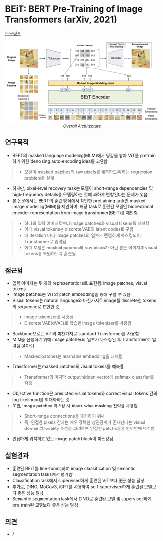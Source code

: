 # BEiT: BERT Pre-Training of Image Transformers (arXiv, 2021)

[논문링크](https://arxiv.org/abs/2106.08254)

<p align="center">
    <img width="600" alt='fig1' src="./img/05_10_01.png?raw=true"></br>
    <em><font size=2>Overall Architecture</font></em>
</p>

## 연구목적
- BERT의 masked language modeling(MLM)에서 영감을 받아 ViT를 pretrain하기 위한 denoising auto-encoding idea를 고안함
> - 모델이 masked patches의 raw pixels를 예측하도록 하는 regression problem을 설계
- 하지만, pixel-level recovery task는 모델이 short-range dependencies 및 high-frequency details를 모델링하는 것에 과하게 편향된다는 문제가 있음
- 본 논문에서는 BERT의 훈련 방식에서 착안한 pretraining task인 masked image modeling(MIM)을 제안하며, 해당 task로 훈련된 모델인 bidirectional encoder representation from image transformer(BEiT)를 제안함
> - 하나의 입력 이미지로부터 image patches와 visual tokens를 생성함
> - 이때 visual tokens는 discrete VAE의 latent codes로 구함
> - 매 iteration 마다 image patches의 일부가 랜덤하게 마스킹되어 Transformer로 입력됨
> - 이때 모델은 masked patches의 raw pixels가 아닌 원본 이미지의 visual tokens를 복원하도록 훈련됨

## 접근법
- 입력 이미지는 두 개의 representations로 표현됨: image patches, visual tokens
- Image patches는 ViT의 patch embedding을 통해 구할 수 있음
- Visual tokens는 natural language와 마찬가지로 image를 discrete한 tokens의 sequence로 표현한 것
> - Image tokenizer를 사용함
> - Discrete VAE(dVAE)로 학습한 image tokenizer를 사용함
- Backbone으로는 ViT와 마찬가지로 standard Transformer를 사용함
- MIM을 진행하기 위해 image patches의 일부가 마스킹된 후 Transformer로 입력됨 (40%)
> - Masked patches는 learnable embedding을 대체됨
- Transformer는 masked patches의 visual tokens를 예측함
> - Transformer의 마지막 output hidden vector에 softmax classifier를 적용
- Objective function은 predicted visual tokens와 correct visual tokens 간의 log-likelihood를 최대화하는 것
- 또한, image patches 마스킹 시 block-wise masking 전략을 사용함
> - Short-range connections을 제거하기 위해
> - 즉, 인접한 pixels 간에는 매우 강력한 상관관계가 존재한다는 visual domain의 locality 특성을 고려하여 인접한 patche들을 한꺼번에 제거함
- 인접하게 위치하고 있는 image patch block이 마스킹됨

## 실험결과
- 훈련된 BEiT를 fine-tuning하여 image classification 및 semantic segmentation tasks에서 평가함
- Classification task에서 supervised하게 훈련된 ViT보다 좋은 성능 달성
- 추가로, DINO, MoCov3, iGPT를 사용하여 self-supervised하게 훈련된 모델보다 좋은 성능 달성
- Semantic segmentation task에서 DINO로 훈련된 모델 및 supervised하게 pre-train된 모델보다 좋은 성능 달성 

## 의견
- /